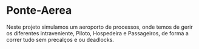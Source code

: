 # Ponte-Aerea

 Neste projeto simulamos um aeroporto de processos, onde temos de gerir os diferentes intraveniente, Piloto, Hospedeira e Passageiros, de forma a correr tudo sem precalços e ou deadlocks.
